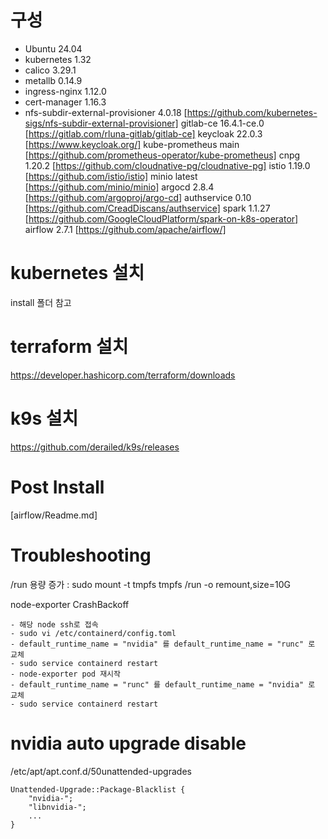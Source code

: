 # 구성

- Ubuntu                            24.04
- kubernetes                        1.32
- calico                            3.29.1
- metallb                           0.14.9
- ingress-nginx                     1.12.0
- cert-manager                      1.16.3
- nfs-subdir-external-provisioner   4.0.18      [https://github.com/kubernetes-sigs/nfs-subdir-external-provisioner]
gitlab-ce                           16.4.1-ce.0 [https://gitlab.com/rluna-gitlab/gitlab-ce]
keycloak                            22.0.3      [https://www.keycloak.org/]
kube-prometheus                     main        [https://github.com/prometheus-operator/kube-prometheus]
cnpg                                1.20.2      [https://github.com/cloudnative-pg/cloudnative-pg]
istio                               1.19.0      [https://github.com/istio/istio]
minio                               latest      [https://github.com/minio/minio]
argocd                              2.8.4       [https://github.com/argoproj/argo-cd]
authservice                         0.10        [https://github.com/CreadDiscans/authservice]
spark                               1.1.27      [https://github.com/GoogleCloudPlatform/spark-on-k8s-operator]
airflow                             2.7.1       [https://github.com/apache/airflow/]

# kubernetes 설치

install 폴더 참고

# terraform 설치

https://developer.hashicorp.com/terraform/downloads

# k9s 설치

https://github.com/derailed/k9s/releases

# Post Install

[airflow/Readme.md]

# Troubleshooting

/run 용량 증가 : sudo mount -t tmpfs tmpfs /run -o remount,size=10G

node-exporter CrashBackoff

    - 해당 node ssh로 접속
    - sudo vi /etc/containerd/config.toml
    - default_runtime_name = "nvidia" 를 default_runtime_name = "runc" 로 교체
    - sudo service containerd restart
    - node-exporter pod 재시작
    - default_runtime_name = "runc" 를 default_runtime_name = "nvidia" 로 교체
    - sudo service containerd restart

# nvidia auto upgrade disable

/etc/apt/apt.conf.d/50unattended-upgrades

    Unattended-Upgrade::Package-Blacklist {
        "nvidia-";
        "libnvidia-";
        ...
    }

